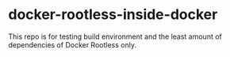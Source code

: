 # docker-rootless-inside-docker
This repo is for testing build environment and the least amount of dependencies of Docker Rootless only.
